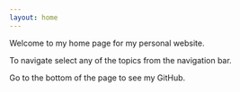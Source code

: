 ```yaml
---
layout: home
---
```


Welcome to my home page for my personal website.

To navigate select any of the topics from the navigation bar.

Go to the bottom of the page to see my GitHub.

<object data="pdfs/mtl_photo.jpg" width="500" height="500" type='application/pdf'></object>



